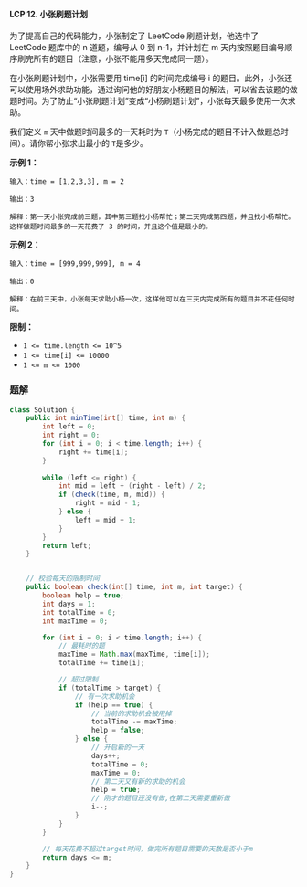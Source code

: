 #### LCP 12. 小张刷题计划

为了提高自己的代码能力，小张制定了 LeetCode 刷题计划，他选中了 LeetCode 题库中的 n 道题，编号从 0 到 n-1，并计划在 m 天内按照题目编号顺序刷完所有的题目（注意，小张不能用多天完成同一题）。

在小张刷题计划中，小张需要用 time[i] 的时间完成编号 i 的题目。此外，小张还可以使用场外求助功能，通过询问他的好朋友小杨题目的解法，可以省去该题的做题时间。为了防止“小张刷题计划”变成“小杨刷题计划”，小张每天最多使用一次求助。

我们定义 `m` 天中做题时间最多的一天耗时为 `T`（小杨完成的题目不计入做题总时间）。请你帮小张求出最小的 `T`是多少。

**示例 1：**

```shell
输入：time = [1,2,3,3], m = 2

输出：3

解释：第一天小张完成前三题，其中第三题找小杨帮忙；第二天完成第四题，并且找小杨帮忙。这样做题时间最多的一天花费了 3 的时间，并且这个值是最小的。
```

**示例 2：**

```shell
输入：time = [999,999,999], m = 4

输出：0

解释：在前三天中，小张每天求助小杨一次，这样他可以在三天内完成所有的题目并不花任何时间。
```

**限制：**

- `1 <= time.length <= 10^5`
- `1 <= time[i] <= 10000`
- `1 <= m <= 1000`

### 题解

```java
class Solution {
    public int minTime(int[] time, int m) {
        int left = 0;
        int right = 0;
        for (int i = 0; i < time.length; i++) {
            right += time[i];
        }
        
        while (left <= right) {
            int mid = left + (right - left) / 2;
            if (check(time, m, mid)) {
                right = mid - 1;
            } else {
                left = mid + 1;
            }
        }
        return left;
    }


    // 校验每天的限制时间
    public boolean check(int[] time, int m, int target) {
        boolean help = true;
        int days = 1;
        int totalTime = 0;
        int maxTime = 0;

        for (int i = 0; i < time.length; i++) {
            // 最耗时的题
            maxTime = Math.max(maxTime, time[i]);
            totalTime += time[i];

            // 超过限制
            if (totalTime > target) {
                // 有一次求助机会
                if (help == true) {
                    // 当前的求助机会被用掉
                    totalTime -= maxTime;
                    help = false;
                } else {
                    // 开启新的一天
                    days++;
                    totalTime = 0;
                    maxTime = 0;
                    // 第二天又有新的求助的机会
                    help = true;
                    // 刚才的题目还没有做,在第二天需要重新做
                    i--;
                }
            }
        }

        // 每天花费不超过target时间，做完所有题目需要的天数是否小于m
        return days <= m;
    }
}
```

